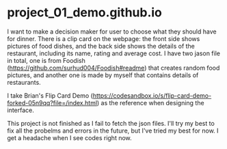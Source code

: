 # project_01_demo.github.io

I want to make a decision maker for user to choose what they should have for dinner. There is a clip card on the webpage: the front side shows pictures of food dishes, and the back side shows the details of the restaurant, including its name, rating and average cost. I have two jason file in total, one is from Foodish (https://github.com/surhud004/Foodish#readme) that creates random food pictures, and another one is made by myself that contains details of restaurants. 

I take Brian's Flip Card Demo (https://codesandbox.io/s/flip-card-demo-forked-05n9qq?file=/index.html) as the reference when designing the interface.

This project is not finished as I fail to fetch the json files. I'll try my best to fix all the probelms and errors in the future, but I've tried my best for now. I get a headache when I see codes right now. 
